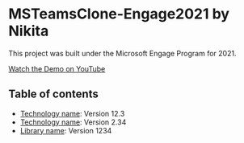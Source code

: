 # MSTeamsClone-Engage2021 by Nikita 

This project was built under the Microsoft Engage Program for 2021.

[Watch the Demo on YouTube]("https://www.youtube.com/watch?v=u9aFLrz6RB8")

## Table of contents
* [Technology name](https://example.com): Version 12.3 
* [Technology name](https://example.com): Version 2.34
* [Library name](https://example.com): Version 1234
